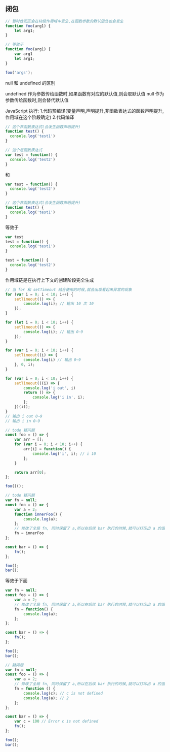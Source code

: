 ## 闭包

```javascript
// 暂时性死区会在块级作用域中发生,在函数参数的默认值处也会发生
function foo(arg1) {
    let arg1;
}

// 等效于
function foo(arg1) {
    var arg1
    let arg1;
}

foo('args');
```

null 和 undefined 的区别

undefined 作为参数传给函数时,如果函数有对应的默认值,则会取默认值
null 作为参数传给函数时,则会替代默认值

JavaScript 执行: 1.代码预编译(变量声明,声明提升,非函数表达式的函数声明提升,作用域在这个阶段确定) 2.代码编译

```javascript
// 这个非函数表达式(会发生函数声明提升)
function test() {
  console.log('test1')
}

// 这个是函数表达式
var test = function() {
  console.log('test2')
}
```

和

```javascript
var test = function() {
  console.log('test2')
}

// 这个非函数表达式(会发生函数声明提升)
function test() {
  console.log('test1')
}
```

等效于

```javascript
var test
test = function() { 
  console.log('test1')
}

test = function() {
  console.log('test2')
}
```

作用域链是在执行上下文的创建阶段完全生成
```javascript
// 当 for 和 setTimeout 结合使用的时候,就会出现看起来异常的现象
for (var i = 0; i < 10; i++) {
    setTimeout(() => {
        console.log(i); // 输出 10 次 10
    });
}

for (let i = 0; i < 10; i++) {
    setTimeout(() => {
        console.log(i); // 输出 0~9
    });
}

for (var i = 0; i < 10; i++) {
    setTimeout((i) => {
        console.log(i) // 输出 0~9
    }, 0, i);
}

for (var i = 0; i < 10; i++) {
    setTimeout(((i) => {
        console.log('i out', i)
        return () => {
            console.log('i in', i);
        };
    })(i));
}
// 输出 i out 0~9
// 输出 i in 0~9
```

```javascript
// todo 疑问题
const foo = () => {
    var arr = [];
    for (var i = 0; i < 10; i++) {
        arr[i] = function() {
            console.log('i', i); // i 10
        };
    }

    return arr[0];
};

foo()();
```

```javascript
// todo 疑问题
var fn = null;
const foo = () => {
    var a = 2;
    function innerFoo() {
        console.log(a);
    };
    // 修改了全局 fn, 同时保留了 a,所以在后续 bar 执行的时候,就可以打印出 a 的值
    fn = innerFoo
};

const bar = () => {
    fn();
};

foo();
bar();
```

等效于下面

```JavaScript
var fn = null;
const foo = () => {
    var a = 2;
    // 修改了全局 fn, 同时保留了 a,所以在后续 bar 执行的时候,就可以打印出 a 的值
    fn = function() {
        console.log(a);
    };
};

const bar = () => {
    fn();
};

foo();
bar();
```

```javascript
// 疑问题
var fn = null;
const foo = () => {
    var a = 2;
    // 修改了全局 fn, 同时保留了 a,所以在后续 bar 执行的时候,就可以打印出 a 的值
    fn = function () {
        console.log(c); // c is not defined
        console.log(a); // 2
    };
};

const bar = () => {
    var c = 100 // Error c is not defined
    fn();
};

foo();
bar();
```
